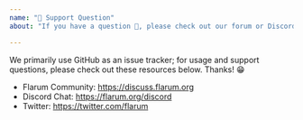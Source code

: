```yaml
---
name: "🤗 Support Question"
about: "If you have a question 💬, please check out our forum or Discord!"

---
```


We primarily use GitHub as an issue tracker; for usage and support questions, please check out these resources below. Thanks! 😁

* Flarum Community: https://discuss.flarum.org
* Discord Chat: https://flarum.org/discord
* Twitter: https://twitter.com/flarum
